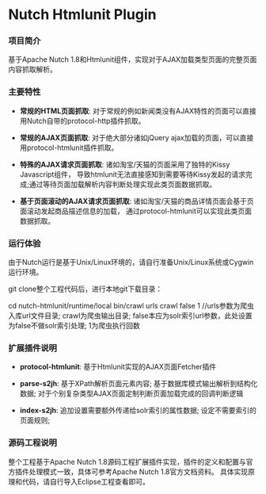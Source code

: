 Nutch Htmlunit Plugin
==============

### 项目简介

基于Apache Nutch 1.8和Htmlunit组件，实现对于AJAX加载类型页面的完整页面内容抓取解析。

### 主要特性

* **常规的HTML页面抓取**: 对于常规的例如新闻类没有AJAX特性的页面可以直接用Nutch自带的protocol-http插件抓取。

* **常规的AJAX页面抓取**: 对于绝大部分诸如jQuery ajax加载的页面，可以直接用protocol-htmlunit插件抓取。

* **特殊的AJAX请求页面抓取**: 诸如淘宝/天猫的页面采用了独特的Kissy Javascript组件，
导致htmlunit无法直接感知到需要等待Kissy发起的请求完成;通过等待页面加载解析内容判断处理实现此类页面数据抓取。

* **基于页面滚动的AJAX请求页面抓取**: 诸如淘宝/天猫的商品详情页面会基于页面滚动发起商品描述信息的加载，
通过protocol-htmlunit可以实现此类页面数据抓取。

### 运行体验

由于Nutch运行是基于Unix/Linux环境的，请自行准备Unix/Linux系统或Cygwin运行环境。

git clone整个工程代码后，进行本地git下载目录：

cd nutch-htmlunit/runtime/local
bin/crawl urls crawl false 1  //urls参数为爬虫入库url文件目录; crawl为爬虫输出目录; false本应为solr索引url参数，此处设置为false不做solr索引处理; 1为爬虫执行回数

### 扩展插件说明

* **protocol-htmlunit**: 基于Htmlunit实现的AJAX页面Fetcher插件

* **parse-s2jh**: 基于XPath解析页面元素内容; 基于数据库模式输出解析到结构化数据; 对于个别复杂类型AJAX页面定制判断页面加载完成的回调判断逻辑

* **index-s2jh**: 追加设置需要额外传递给solr索引的属性数据; 设定不需要索引的页面规则;

### 源码工程说明

整个工程基于Apache Nutch 1.8源码工程扩展插件实现，插件的定义和配置与官方插件处理模式一致，具体可参考Apache Nutch 1.8官方文档资料。
具体实现原理和代码，请自行导入Eclipse工程查看即可。
